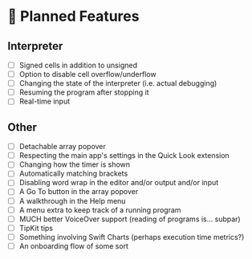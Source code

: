 # 📓 Planned Features

## Interpreter

- [ ] Signed cells in addition to unsigned
- [ ] Option to disable cell overflow/underflow
- [ ] Changing the state of the interpreter (i.e. actual debugging)
- [ ] Resuming the program after stopping it
- [ ] Real-time input

## Other

- [ ] Detachable array popover
- [ ] Respecting the main app's settings in the Quick Look extension
- [ ] Changing how the timer is shown
- [ ] Automatically matching brackets
- [ ] Disabling word wrap in the editor and/or output and/or input
- [ ] A Go To button in the array popover
- [ ] A walkthrough in the Help menu
- [ ] A menu extra to keep track of a running program
- [ ] MUCH better VoiceOver support (reading of programs is… subpar)
- [ ] TipKit tips
- [ ] Something involving Swift Charts (perhaps execution time metrics?)
- [ ] An onboarding flow of some sort
